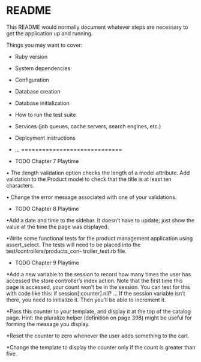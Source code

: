 # README

This README would normally document whatever steps are necessary to get the
application up and running.

Things you may want to cover:

* Ruby version

* System dependencies

* Configuration

* Database creation

* Database initialization

* How to run the test suite

* Services (job queues, cache servers, search engines, etc.)

* Deployment instructions

* ...
=============================
* TODO Chapter 7 Playtime

• The :length validation option checks the length of a model attribute. Add validation to the Product model to check that the title is at least ten characters.

• Change the error message associated with one of your validations.

* TODO Chapter 8 Playtime

•Add a date and time to the sidebar. It doesn’t have to update; just show the value at the time the page was displayed.

•Write some functional tests for the product management application using assert_select. The tests will need to be placed into the test/controllers/products_con- troller_test.rb file.

* TODO Chapter 9 Playtime

*Add a new variable to the session to record how many times the user has accessed the store controller’s index action. Note that the first time this page is accessed, your count won’t be in the session. You can test for this with code like this:
if session[:counter].nil? ...
If the session variable isn’t there, you need to initialize it. Then you’ll be able to increment it.

*Pass this counter to your template, and display it at the top of the catalog
page. Hint: the pluralize helper (definition on page 398) might be useful for forming the message you display.

*Reset the counter to zero whenever the user adds something to the cart.

*Change the template to display the counter only if the count is greater than five.